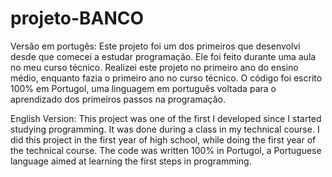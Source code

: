 # projeto-BANCO
Versão em portugês:
Este projeto foi um dos primeiros que desenvolvi desde que comecei a estudar programação. Ele foi feito durante uma aula no meu curso técnico. Realizei este projeto no primeiro ano do ensino médio, enquanto fazia o primeiro ano no curso técnico.
O código foi escrito 100% em Portugol, uma linguagem em português voltada para o aprendizado dos primeiros passos na programação.

English Version:
This project was one of the first I developed since I started studying programming. It was done during a class in my technical course. I did this project in the first year of high school, while doing the first year of the technical course.
The code was written 100% in Portugol, a Portuguese language aimed at learning the first steps in programming.
